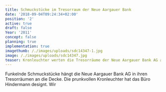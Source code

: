 ```yaml
---
title: Schmuckstücke im Tresorraum der Neue Aargauer Bank
date: '2018-09-04T09:24:34+02:00'
position: '2'
active: true
draft: false
Year: '2011'
concept: false
planning: true
implementation: true
imagethumb: /./images/uploads/sdc14347-1.jpg
image: /./images/uploads/sdc14347.jpg
teaser: Kronleuchter werten die Tresorräume der Neue Aargauer Bank AG auf.
---
```

Funkelnde Schmuckstücke hängt die Neue Aargauer Bank AG in ihren Tresorräumen an die Decke. Die prunkvollen Kronleuchter hat das Büro Hindermann designt. Wir
